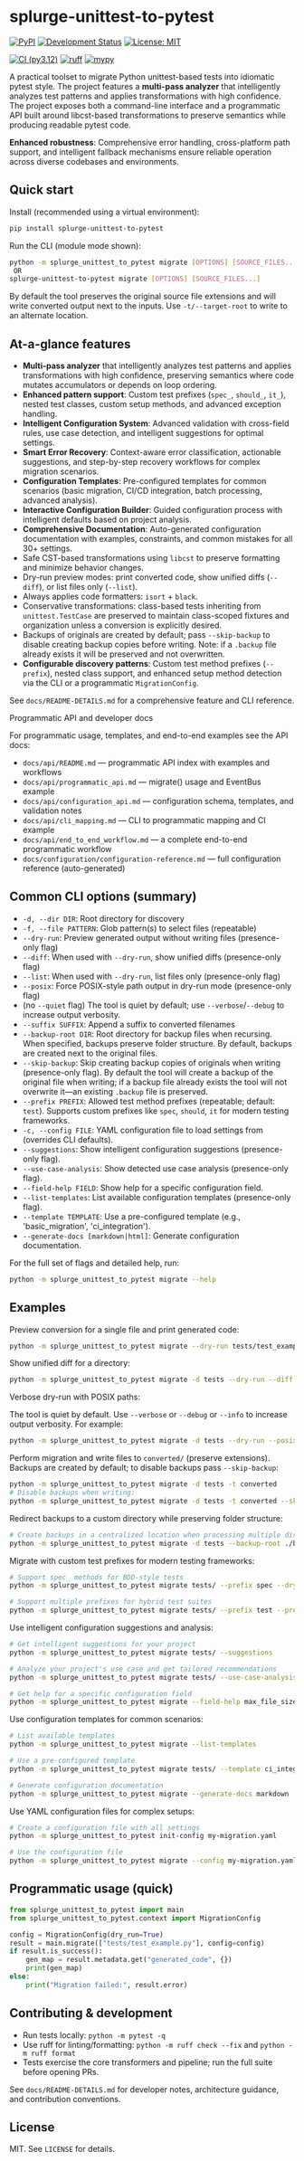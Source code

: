 
# splurge-unittest-to-pytest


[![PyPI](https://img.shields.io/pypi/v/splurge-unittest-to-pytest.svg)](https://pypi.org/project/splurge-unittest-to-pytest)
[![Development Status](https://img.shields.io/badge/Development%20Status-Alpha-lightgrey.svg)](#)
[![License: MIT](https://img.shields.io/badge/License-MIT-blue.svg)](https://opensource.org/licenses/MIT)

[![CI (py3.12)](https://github.com/jim-schilling/splurge-unittest-to-pytest/actions/workflows/ci-quick-test.yml/badge.svg)](https://github.com/jim-schilling/splurge-unittest-to-pytest/actions)
[![ruff](https://img.shields.io/badge/ruff-passing-brightgreen.svg)](https://github.com/charliermarsh/ruff)
[![mypy](https://img.shields.io/badge/mypy-passing-brightgreen.svg)](https://github.com/python/mypy)

A practical toolset to migrate Python unittest-based tests into idiomatic
pytest style. The project features a **multi-pass analyzer** that intelligently
analyzes test patterns and applies transformations with high confidence.
The project exposes both a command-line interface and a programmatic API
built around libcst-based transformations to preserve semantics while
producing readable pytest code.

**Enhanced robustness**: Comprehensive error handling, cross-platform path support,
and intelligent fallback mechanisms ensure reliable operation across diverse
codebases and environments.

## Quick start

Install (recommended using a virtual environment):

```bash
pip install splurge-unittest-to-pytest
```

Run the CLI (module mode shown):

```bash
python -m splurge_unittest_to_pytest migrate [OPTIONS] [SOURCE_FILES...]
 OR
splurge-unittest-to-pytest migrate [OPTIONS] [SOURCE_FILES...]
```

By default the tool preserves the original source file extensions and will
write converted output next to the inputs. Use ``-t/--target-root`` to write to
an alternate location.

## At-a-glance features

- **Multi-pass analyzer** that intelligently analyzes test patterns and applies
  transformations with high confidence, preserving semantics where code mutates
  accumulators or depends on loop ordering.
- **Enhanced pattern support**: Custom test prefixes (``spec_``, ``should_``, ``it_``),
  nested test classes, custom setup methods, and advanced exception handling.
- **Intelligent Configuration System**: Advanced validation with cross-field rules,
  use case detection, and intelligent suggestions for optimal settings.
- **Smart Error Recovery**: Context-aware error classification, actionable suggestions,
  and step-by-step recovery workflows for complex migration scenarios.
- **Configuration Templates**: Pre-configured templates for common scenarios
  (basic migration, CI/CD integration, batch processing, advanced analysis).
- **Interactive Configuration Builder**: Guided configuration process with
  intelligent defaults based on project analysis.
- **Comprehensive Documentation**: Auto-generated configuration documentation
  with examples, constraints, and common mistakes for all 30+ settings.
- Safe CST-based transformations using `libcst` to preserve formatting and
  minimize behavior changes.
- Dry-run preview modes: print converted code, show unified diffs
  (``--diff``), or list files only (``--list``).
- Always applies code formatters: ``isort`` + ``black``.
- Conservative transformations: class-based tests inheriting from
  ``unittest.TestCase`` are preserved to maintain class-scoped fixtures and
  organization unless a conversion is explicitly desired.
- Backups of originals are created by default; pass ``--skip-backup`` to disable creating backup copies before writing. Note: if a ``.backup`` file already exists it will be preserved and not overwritten.
- **Configurable discovery patterns**: Custom test method prefixes (``--prefix``),
  nested class support, and enhanced setup method detection via the CLI or
  a programmatic ``MigrationConfig``.

See `docs/README-DETAILS.md` for a comprehensive feature and CLI reference.

Programmatic API and developer docs

For programmatic usage, templates, and end-to-end examples see the API docs:

- `docs/api/README.md` — programmatic API index with examples and workflows
- `docs/api/programmatic_api.md` — migrate() usage and EventBus example
- `docs/api/configuration_api.md` — configuration schema, templates, and validation notes
- `docs/api/cli_mapping.md` — CLI to programmatic mapping and CI example
- `docs/api/end_to_end_workflow.md` — a complete end-to-end programmatic workflow
- `docs/configuration/configuration-reference.md` — full configuration reference (auto-generated)

## Common CLI options (summary)

- ``-d, --dir DIR``: Root directory for discovery
- ``-f, --file PATTERN``: Glob pattern(s) to select files (repeatable)
 - ``--dry-run``: Preview generated output without writing files (presence-only flag)
 - ``--diff``: When used with ``--dry-run``, show unified diffs (presence-only flag)
 - ``--list``: When used with ``--dry-run``, list files only (presence-only flag)
 - ``--posix``: Force POSIX-style path output in dry-run mode (presence-only flag)
 - (no ``--quiet`` flag) The tool is quiet by default; use ``--verbose``/``--debug`` to increase output verbosity.
 - ``--suffix SUFFIX``: Append a suffix to converted filenames
- ``--backup-root DIR``: Root directory for backup files when recursing. When specified, backups preserve folder structure. By default, backups are created next to the original files.
- ``--skip-backup``: Skip creating backup copies of originals when writing (presence-only flag). By default the tool will create a backup of the original file when writing; if a backup file already exists the tool will not overwrite it—an existing ``.backup`` file is preserved.
- ``--prefix PREFIX``: Allowed test method prefixes (repeatable; default: ``test``).
  Supports custom prefixes like ``spec``, ``should``, ``it`` for modern testing frameworks.
- ``-c, --config FILE``: YAML configuration file to load settings from (overrides CLI defaults).
- ``--suggestions``: Show intelligent configuration suggestions (presence-only flag).
- ``--use-case-analysis``: Show detected use case analysis (presence-only flag).
- ``--field-help FIELD``: Show help for a specific configuration field.
- ``--list-templates``: List available configuration templates (presence-only flag).
- ``--template TEMPLATE``: Use a pre-configured template (e.g., 'basic_migration', 'ci_integration').
- ``--generate-docs [markdown|html]``: Generate configuration documentation.

For the full set of flags and detailed help, run:

```bash
python -m splurge_unittest_to_pytest migrate --help
```

## Examples

Preview conversion for a single file and print generated code:

```bash
python -m splurge_unittest_to_pytest migrate --dry-run tests/test_example.py
```

Show unified diff for a directory:

```bash
python -m splurge_unittest_to_pytest migrate -d tests --dry-run --diff
```

Verbose dry-run with POSIX paths:

The tool is quiet by default. Use ``--verbose`` or ``--debug`` or ``--info`` to increase output verbosity. For example:

```bash
python -m splurge_unittest_to_pytest migrate -d tests --dry-run --posix --verbose
```

Perform migration and write files to `converted/` (preserve extensions). Backups are created by default; to disable backups pass ``--skip-backup``:

```bash
python -m splurge_unittest_to_pytest migrate -d tests -t converted
# Disable backups when writing:
python -m splurge_unittest_to_pytest migrate -d tests -t converted --skip-backup
```

Redirect backups to a custom directory while preserving folder structure:

```bash
# Create backups in a centralized location when processing multiple directories:
python -m splurge_unittest_to_pytest migrate -d tests --backup-root ./backups
```

Migrate with custom test prefixes for modern testing frameworks:

```bash
# Support spec_ methods for BDD-style tests
python -m splurge_unittest_to_pytest migrate tests/ --prefix spec --dry-run

# Support multiple prefixes for hybrid test suites
python -m splurge_unittest_to_pytest migrate tests/ --prefix test --prefix spec --prefix should
```

Use intelligent configuration suggestions and analysis:

```bash
# Get intelligent suggestions for your project
python -m splurge_unittest_to_pytest migrate tests/ --suggestions

# Analyze your project's use case and get tailored recommendations
python -m splurge_unittest_to_pytest migrate tests/ --use-case-analysis

# Get help for a specific configuration field
python -m splurge_unittest_to_pytest migrate --field-help max_file_size_mb
```

Use configuration templates for common scenarios:

```bash
# List available templates
python -m splurge_unittest_to_pytest migrate --list-templates

# Use a pre-configured template
python -m splurge_unittest_to_pytest migrate tests/ --template ci_integration

# Generate configuration documentation
python -m splurge_unittest_to_pytest migrate --generate-docs markdown
```

Use YAML configuration files for complex setups:

```bash
# Create a configuration file with all settings
python -m splurge_unittest_to_pytest init-config my-migration.yaml

# Use the configuration file
python -m splurge_unittest_to_pytest migrate --config my-migration.yaml tests/
```

## Programmatic usage (quick)

```python
from splurge_unittest_to_pytest import main
from splurge_unittest_to_pytest.context import MigrationConfig

config = MigrationConfig(dry_run=True)
result = main.migrate(["tests/test_example.py"], config=config)
if result.is_success():
    gen_map = result.metadata.get("generated_code", {})
    print(gen_map)
else:
    print("Migration failed:", result.error)
```

## Contributing & development

- Run tests locally: ``python -m pytest -q``
- Use ruff for linting/formatting: ``python -m ruff check --fix`` and
  ``python -m ruff format``
- Tests exercise the core transformers and pipeline; run the full suite
  before opening PRs.

See `docs/README-DETAILS.md` for developer notes, architecture guidance, and
contribution conventions.

## License

MIT. See `LICENSE` for details.
